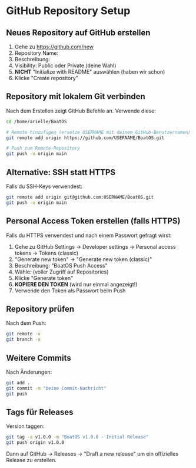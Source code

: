 # GitHub Repository Setup

## Neues Repository auf GitHub erstellen

1. Gehe zu https://github.com/new
2. Repository Name: 
3. Beschreibung: 
4. Visibility: Public oder Private (deine Wahl)
5. **NICHT** "Initialize with README" auswählen (haben wir schon)
6. Klicke "Create repository"

## Repository mit lokalem Git verbinden

Nach dem Erstellen zeigt GitHub Befehle an. Verwende diese:

```bash
cd /home/arielle/BoatOS

# Remote hinzufügen (ersetze USERNAME mit deinem GitHub-Benutzernamen)
git remote add origin https://github.com/USERNAME/BoatOS.git

# Push zum Remote-Repository
git push -u origin main
```

## Alternative: SSH statt HTTPS

Falls du SSH-Keys verwendest:

```bash
git remote add origin git@github.com:USERNAME/BoatOS.git
git push -u origin main
```

## Personal Access Token erstellen (falls HTTPS)

Falls du HTTPS verwendest und nach einem Passwort gefragt wirst:

1. Gehe zu GitHub Settings → Developer settings → Personal access tokens → Tokens (classic)
2. "Generate new token" → "Generate new token (classic)"
3. Beschreibung: "BoatOS Push Access"
4. Wähle:  (voller Zugriff auf Repositories)
5. Klicke "Generate token"
6. **KOPIERE DEN TOKEN** (wird nur einmal angezeigt!)
7. Verwende den Token als Passwort beim Push

## Repository prüfen

Nach dem Push:
```bash
git remote -v
git branch -a
```

## Weitere Commits

Nach Änderungen:
```bash
git add .
git commit -m "Deine Commit-Nachricht"
git push
```

## Tags für Releases

Version taggen:
```bash
git tag -a v1.0.0 -m "BoatOS v1.0.0 - Initial Release"
git push origin v1.0.0
```

Dann auf GitHub → Releases → "Draft a new release" um ein offizielles Release zu erstellen.
